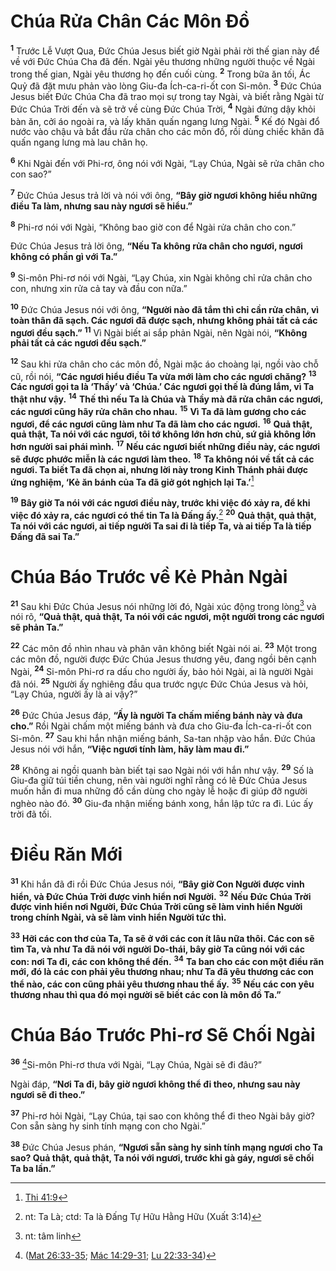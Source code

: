 # Chúa Rửa Chân Các Môn Ðồ
<sup><b>1</b></sup> Trước Lễ Vượt Qua, Ðức Chúa Jesus biết giờ Ngài phải rời thế gian này để về với Ðức Chúa Cha đã đến. Ngài yêu thương những người thuộc về Ngài trong thế gian, Ngài yêu thương họ đến cuối cùng. <sup><b>2</b></sup> Trong bữa ăn tối, Ác Quỷ đã đặt mưu phản vào lòng Giu-đa Ích-ca-ri-ốt con Si-môn. <sup><b>3</b></sup> Ðức Chúa Jesus biết Ðức Chúa Cha đã trao mọi sự trong tay Ngài, và biết rằng Ngài từ Ðức Chúa Trời đến và sẽ trở về cùng Ðức Chúa Trời, <sup><b>4</b></sup> Ngài đứng dậy khỏi bàn ăn, cởi áo ngoài ra, và lấy khăn quấn ngang lưng Ngài. <sup><b>5</b></sup> Kế đó Ngài đổ nước vào chậu và bắt đầu rửa chân cho các môn đồ, rồi dùng chiếc khăn đã quấn ngang lưng mà lau chân họ.

<sup><b>6</b></sup> Khi Ngài đến với Phi-rơ, ông nói với Ngài, “Lạy Chúa, Ngài sẽ rửa chân cho con sao?”

<sup><b>7</b></sup> Ðức Chúa Jesus trả lời và nói với ông, **“Bây giờ ngươi không hiểu những điều Ta làm, nhưng sau này ngươi sẽ hiểu.”**

<sup><b>8</b></sup> Phi-rơ nói với Ngài, “Không bao giờ con để Ngài rửa chân cho con.”

Ðức Chúa Jesus trả lời ông, **“Nếu Ta không rửa chân cho ngươi, ngươi không có phần gì với Ta.”**

<sup><b>9</b></sup> Si-môn Phi-rơ nói với Ngài, “Lạy Chúa, xin Ngài không chỉ rửa chân cho con, nhưng xin rửa cả tay và đầu con nữa.”

<sup><b>10</b></sup> Ðức Chúa Jesus nói với ông, **“Người nào đã tắm thì chỉ cần rửa chân, vì toàn thân đã sạch. Các ngươi đã được sạch, nhưng không phải tất cả các ngươi đều sạch.”** <sup><b>11</b></sup> Vì Ngài biết ai sắp phản Ngài, nên Ngài nói, **“Không phải tất cả các ngươi đều sạch.”**

<sup><b>12</b></sup> Sau khi rửa chân cho các môn đồ, Ngài mặc áo choàng lại, ngồi vào chỗ cũ, rồi nói, **“Các ngươi hiểu điều Ta vừa mới làm cho các ngươi chăng?** <sup><b>13</b></sup> **Các ngươi gọi ta là ‘Thầy’ và ‘Chúa.’ Các ngươi gọi thế là đúng lắm, vì Ta thật như vậy.** <sup><b>14</b></sup> **Thế thì nếu Ta là Chúa và Thầy mà đã rửa chân các ngươi, các ngươi cũng hãy rửa chân cho nhau.** <sup><b>15</b></sup> **Vì Ta đã làm gương cho các ngươi, để các ngươi cũng làm như Ta đã làm cho các ngươi.** <sup><b>16</b></sup> **Quả thật, quả thật, Ta nói với các ngươi, tôi tớ không lớn hơn chủ, sứ giả không lớn hơn người sai phái mình.** <sup><b>17</b></sup> **Nếu các ngươi biết những điều này, các ngươi sẽ được phước miễn là các ngươi làm theo.** <sup><b>18</b></sup> **Ta không nói về tất cả các ngươi. Ta biết Ta đã chọn ai, nhưng lời này trong Kinh Thánh phải được ứng nghiệm, ‘Kẻ ăn bánh của Ta đã giở gót nghịch lại Ta.’**[^1@-a59d0a68-3e99-42ff-9eec-a88104d2381e]

<sup><b>19</b></sup> **Bây giờ Ta nói với các ngươi điều này, trước khi việc đó xảy ra, để khi việc đó xảy ra, các ngươi có thể tin Ta là Ðấng ấy.**[^1-a59d0a68-3e99-42ff-9eec-a88104d2381e] <sup><b>20</b></sup> **Quả thật, quả thật, Ta nói với các ngươi, ai tiếp người Ta sai đi là tiếp Ta, và ai tiếp Ta là tiếp Ðấng đã sai Ta.”**


# Chúa Báo Trước về Kẻ Phản Ngài
<sup><b>21</b></sup> Sau khi Ðức Chúa Jesus nói những lời đó, Ngài xúc động trong lòng[^2-a59d0a68-3e99-42ff-9eec-a88104d2381e] và nói rõ, **“Quả thật, quả thật, Ta nói với các ngươi, một người trong các ngươi sẽ phản Ta.”**

<sup><b>22</b></sup> Các môn đồ nhìn nhau và phân vân không biết Ngài nói ai. <sup><b>23</b></sup> Một trong các môn đồ, người được Ðức Chúa Jesus thương yêu, đang ngồi bên cạnh Ngài, <sup><b>24</b></sup> Si-môn Phi-rơ ra dấu cho người ấy, bảo hỏi Ngài, ai là người Ngài đã nói. <sup><b>25</b></sup> Người ấy nghiêng đầu qua trước ngực Ðức Chúa Jesus và hỏi, “Lạy Chúa, người ấy là ai vậy?”

<sup><b>26</b></sup> Ðức Chúa Jesus đáp, **“Ấy là người Ta chấm miếng bánh này và đưa cho.”** Rồi Ngài chấm một miếng bánh và đưa cho Giu-đa Ích-ca-ri-ốt con Si-môn. <sup><b>27</b></sup> Sau khi hắn nhận miếng bánh, Sa-tan nhập vào hắn. Ðức Chúa Jesus nói với hắn, **“Việc ngươi tính làm, hãy làm mau đi.”**

<sup><b>28</b></sup> Không ai ngồi quanh bàn biết tại sao Ngài nói với hắn như vậy. <sup><b>29</b></sup> Số là Giu-đa giữ túi tiền chung, nên vài người nghĩ rằng có lẽ Ðức Chúa Jesus muốn hắn đi mua những đồ cần dùng cho ngày lễ hoặc đi giúp đỡ người nghèo nào đó. <sup><b>30</b></sup> Giu-đa nhận miếng bánh xong, hắn lập tức ra đi. Lúc ấy trời đã tối.


# Ðiều Răn Mới
<sup><b>31</b></sup> Khi hắn đã đi rồi Ðức Chúa Jesus nói, **“Bây giờ Con Người được vinh hiển, và Ðức Chúa Trời được vinh hiển nơi Người.** <sup><b>32</b></sup> **Nếu Ðức Chúa Trời được vinh hiển nơi Người, Ðức Chúa Trời cũng sẽ làm vinh hiển Người trong chính Ngài, và sẽ làm vinh hiển Người tức thì.**

<sup><b>33</b></sup> **Hỡi các con thơ của Ta, Ta sẽ ở với các con ít lâu nữa thôi. Các con sẽ tìm Ta, và như Ta đã nói với người Do-thái, bây giờ Ta cũng nói với các con: nơi Ta đi, các con không thể đến.** <sup><b>34</b></sup> **Ta ban cho các con một điều răn mới, đó là các con phải yêu thương nhau; như Ta đã yêu thương các con thể nào, các con cũng phải yêu thương nhau thể ấy.** <sup><b>35</b></sup> **Nếu các con yêu thương nhau thì qua đó mọi người sẽ biết các con là môn đồ Ta.”**


# Chúa Báo Trước Phi-rơ Sẽ Chối Ngài
<sup><b>36</b></sup> [^2@-a59d0a68-3e99-42ff-9eec-a88104d2381e]Si-môn Phi-rơ thưa với Ngài, “Lạy Chúa, Ngài sẽ đi đâu?”

Ngài đáp, **“Nơi Ta đi, bây giờ ngươi không thể đi theo, nhưng sau này ngươi sẽ đi theo.”**

<sup><b>37</b></sup> Phi-rơ hỏi Ngài, “Lạy Chúa, tại sao con không thể đi theo Ngài bây giờ? Con sẵn sàng hy sinh tính mạng con cho Ngài.”

<sup><b>38</b></sup> Ðức Chúa Jesus phán, **“Ngươi sẵn sàng hy sinh tính mạng ngươi cho Ta sao? Quả thật, quả thật, Ta nói với ngươi, trước khi gà gáy, ngươi sẽ chối Ta ba lần.”**

[^1-a59d0a68-3e99-42ff-9eec-a88104d2381e]: nt: Ta Là; ctd: Ta là Ðấng Tự Hữu Hằng Hữu (Xuất 3:14)
[^2-a59d0a68-3e99-42ff-9eec-a88104d2381e]: nt: tâm linh
[^1@-a59d0a68-3e99-42ff-9eec-a88104d2381e]: [Thi 41:9](/passage/?search=Ps.41.9\&version=BD2011)
[^2@-a59d0a68-3e99-42ff-9eec-a88104d2381e]: ([Mat 26:33-35](/passage/?search=Matt.26.33-Matt.26.35\&version=BD2011); [Mác 14:29-31](/passage/?search=Mark.14.29-Mark.14.31\&version=BD2011); [Lu 22:33-34](/passage/?search=Luke.22.33-Luke.22.34\&version=BD2011))
